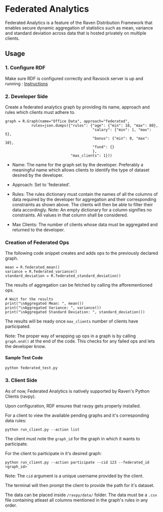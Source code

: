 # Federated Analytics

Federated Analytics is a feature of the Raven Distribution Framework that enables secure dynamic aggregation of statistics such as mean, variance and standard deviation across data that is hosted privately on multiple clients. 

## Usage

### 1. Configure RDF

Make sure RDF is configured correctly and Ravsock server is up and running : [Instructions](README.md)

    
### 2. Developer Side

Create a federated analytics graph by providing its name, approach and rules which clients must adhere to. 


    graph = R.Graph(name="Office Data", approach="federated",
                rules=json.dumps({"rules": {"age": {"min": 18, "max": 80},
                                            "salary": {"min": 1, "max": 5},
                                            "bonus": {"min": 0, "max": 10},
                                            "fund": {}
                                            },
                                  "max_clients": 1})) 

- Name: The name for the graph set by the developer. Preferably a meaningful name which allows clients to identify the type of dataset desired by the developer.

- Approach: Set to 'federated'.

- Rules: The rules dictionary must contain the names of all the columns of data required by the developer for aggregation and their corresponding constraints as shown above. The clients will then be able to filter their data accordingly. 
Note: An empty dictionary for a column signifies no constraints. All values in that column shall be considered.

- Max Clients: The number of clients whose data must be aggregated and returned to the developer.

### Creation of Federated Ops 
The following code snippet creates and adds ops to the previously declared graph. 
    
    mean = R.federated_mean() 
    variance = R.federated_variance() 
    standard_deviation = R.federated_standard_deviation()
    
The results of aggregation can be fetched by calling the afforementioned ops.

    # Wait for the results
    print("\nAggregated Mean: ", mean())
    print("\nAggregated Variance: ", variance())
    print("\nAggregated Standard Deviation: ", standard_deviation())

The results will be ready once ```max_clients``` number of clients have participated.

Note: The proper way of wrapping up ops in a graph is by calling ```graph.end()``` at the end of the code. This checks for any failed ops and lets the developer know.

#### Sample Test Code

    python federated_test.py

### 3. Client Side

As of now, Federated Analytics is natively supported by Raven's Python Clients (ravpy).

Upon configuration, RDF ensures that ravpy gets properly installed. 

For a client to view the available pending graphs and it's corresponding data rules: 

    python run_client.py --action list

The client must note the ```graph_id``` for the graph in which it wants to participate.

For the client to participate in it's desired graph: 

    python run_client.py --action participate --cid 123 --federated_id <graph_id>

Note: The ```cid``` argument is a unique username provided by the client. 

The terminal will then prompt the client to provide the path for it's dataset. 

The data can be placed inside ```/ravpy/data/``` folder. The data must be a ```.csv``` file containing atleast all columns mentioned in the graph's rules in any order. 
